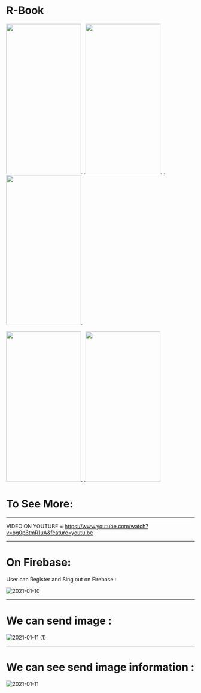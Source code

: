 # R-Book

<img src="https://user-images.githubusercontent.com/37961587/104144931-44f5d380-53d6-11eb-9b3f-f0cd1f76c6e5.jpg" width="200" height="400">.     .<img src="https://user-images.githubusercontent.com/37961587/104139009-7613db00-53b9-11eb-8e95-bcf119df3cdd.jpg" width="200" height="400">.     .<img src="https://user-images.githubusercontent.com/37961587/104139007-70b69080-53b9-11eb-8fa6-01542fc77ae7.jpg" width="200" height="400">.     


<img src="https://user-images.githubusercontent.com/37961587/104144910-35768a80-53d6-11eb-85f0-0103aa873f43.jpg" width="200" height="400">.     .<img src="https://user-images.githubusercontent.com/37961587/104139019-85932400-53b9-11eb-8960-c749cb0dea04.jpg" width="200" height="400">  

# To See More:	
---------------------------------------------------------------------------------------------------------------------------------------------------------------------

VIDEO ON YOUTUBE = https://www.youtube.com/watch?v=og0p6tmR1uA&feature=youtu.be

----------------------------------------------------------------------------------------------------------------------------------------------------------------------

# On Firebase: 

User can Register and Sing out on Firebase :

![2021-01-10](https://user-images.githubusercontent.com/64332825/104125641-18f03900-5369-11eb-8294-f7e6e958a402.png)

----------------------------------------------------------------------------------------------------------------------------------------------------------------------

# We can send image :


![2021-01-11 (1)](https://user-images.githubusercontent.com/64332825/104139082-fc302180-53b9-11eb-9aeb-714477277feb.png)


----------------------------------------------------------------------------------------------------------------------------------------------------------------------------	


# We can see send image information :


![2021-01-11](https://user-images.githubusercontent.com/64332825/104139139-57faaa80-53ba-11eb-89f7-0334159a91de.png)	


